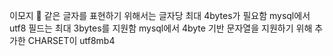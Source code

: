 이모지 👹 같은 글자를 표현하기 위해서는 글자당 최대 4bytes가 필요함
mysql에서 utf8 필드는 최대 3bytes를 지원함
mysql에서 4byte 기반 문자열을 지원하기 위해 추가한 CHARSET이 utf8mb4